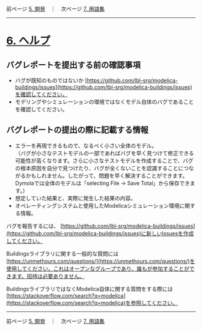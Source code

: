 前ページ [5. 開発](./5_Development.md)　｜　次ページ [7. 用語集](./7_Glossary.md)  
***  
  
# [6. ヘルプ](http://simulationresearch.lbl.gov/modelica/userGuide/help.html)  
## バグレポートを提出する前の確認事項  
* バグが既知のものではないか
[https://github.com/lbl-srg/modelica-buildings/issues](https://github.com/lbl-srg/modelica-buildings/issues)を確認してください。  
* モデリングやシミュレーションの環境ではなくモデル自体のバグであることを確認してください。  
  
## バグレポートの提出の際に記載する情報  
* エラーを再現できるもので、なるべく小さい全体のモデル。  
（バグが小さなテストモデルの一部であればバグを早く見つけて修正できる可能性が高くなります。さらに小さなテストモデルを作成することで、バグの根本原因を自分で見つけたり、バグが全くないことを認識することにつながるかもしれません。したがって、問題を早く解決することができます。Dymolaでは全体のモデルは「selecting File -> Save Total」から保存できます。）  
* 想定していた結果と、実際に発生した結果の内容。  
* オペレーティングシステムと使用したModelicaシミュレーション環境に関する情報。  
  
バグを報告するには、 [https://github.com/lbl-srg/modelica-buildings/issues](https://github.com/lbl-srg/modelica-buildings/issues)に新しいIssuesを作成してください。  
  
Buildingsライブラリに関する一般的な質問には [https://unmethours.com/questions/](https://unmethours.com/questions/)を使用してください。これはオープンなグループであり、誰もが参加することができます。招待は必要ありません。
    
BuildingsライブラリではなくModelica自体に関する質問をする際には [https://stackoverflow.com/search?q=modelica](https://stackoverflow.com/search?q=modelica)を参照してください。  
  
***  
前ページ [5. 開発](./5_Development.md)　｜　次ページ [7. 用語集](./7_Glossary.md)